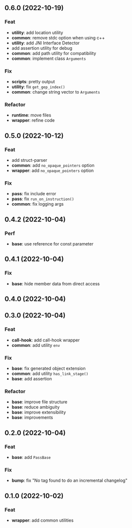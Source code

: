 ## 0.6.0 (2022-10-19)

### Feat

- **utility**: add location utility
- **common**: remove stdc option when using c++
- **utility**: add JNI Interface Detector
- add assertion utility for debug
- **common**: add path utility for compatibility
- **common**: implement class `Arguments`

### Fix

- **scripts**: pretty output
- **utility**: fix `get_gep_index()`
- **common**: change string vector to `Arguments`

### Refactor

- **runtime**: move files
- **wrapper**: refine code

## 0.5.0 (2022-10-12)

### Feat

- add struct-parser
- **common**: add `no_opaque_pointers` option
- **wrapper**: add `no_opaque_pointers` option

### Fix

- **pass**: fix include error
- **pass**: fix `run_on_instruction()`
- **common**: fix logging args

## 0.4.2 (2022-10-04)

### Perf

- **base**: use reference for const parameter

## 0.4.1 (2022-10-04)

### Fix

- **base**: hide member data from direct access

## 0.4.0 (2022-10-04)

## 0.3.0 (2022-10-04)

### Feat

- **call-hook**: add call-hook wrapper
- **common**: add utility `env`

### Fix

- **base**: fix generated object extension
- **common**: add utility `has_link_stage()`
- **base**: add assertion

### Refactor

- **base**: improve file structure
- **base**: reduce ambiguity
- **base**: improve extensibility
- **base**: improvements

## 0.2.0 (2022-10-04)

### Feat

- **base**: add `PassBase`

### Fix

- **bump**: fix "No tag found to do an incremental changelog"

## 0.1.0 (2022-10-02)

### Feat

- **wrapper**: add common utilities
